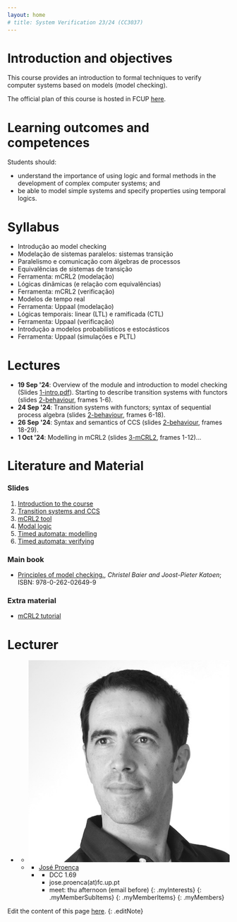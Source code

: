 ```yaml
---
layout: home
# title: System Verification 23/24 (CC3037)
---
```



<h1>Introduction and objectives </h1>

This course provides an introduction to formal techniques to verify computer systems based on models (model checking).


The official plan of this course is hosted in FCUP [here](https://sigarra.up.pt/fcup/pt/ucurr_geral.ficha_uc_view?pv_ocorrencia_id=548134).

# Learning outcomes and competences

Students should:

 - understand the importance of using logic and formal methods in the development of complex computer systems; and
 - be able to model simple systems and specify properties using temporal logics.


# Syllabus

- Introdução ao model checking
- Modelação de sistemas paralelos: sistemas transição
- Paralelismo e comunicação com álgebras de processos
- Equivalências de sistemas de transição
- Ferramenta: mCRL2 (modelação)
- Lógicas dinâmicas (e relação com equivalências)
- Ferramenta: mCRL2 (verificação)
- Modelos de tempo real
- Ferramenta: Uppaal (modelação)
- Lógicas temporais: linear (LTL) e ramificada (CTL)
- Ferramenta: Uppaal (verificação)
- Introdução a modelos probabilísticos e estocásticos
- Ferramenta: Uppaal (simulações e PLTL)

# Lectures

- __19 Sep '24__: Overview of the module and introduction to model checking (Slides [1-intro.pdf](slides/1-intro.pdf)). Starting to describe transition systems with functors (slides [2-behaviour](slides/2-behaviour.pdf), frames 1-6).
- __24 Sep '24__: Transition systems with functors; syntax of sequential process algebra (slides [2-behaviour](slides/2-behaviour.pdf), frames 6-18).
- __26 Sep '24__: Syntax and semantics of CCS (slides [2-behaviour](slides/2-behaviour.pdf), frames 18-29).
-  __1 Oct '24__: Modelling in mCRL2 (slides [3-mCRL2](slides/2-mcrl2.pdf), frames 1-12)...



<!--
- __29 Sep 24__: XYZ ([2-xyz.pdf - pages 13-36](slides/2-xyz.pdf)).
 -->


# Literature and Material

### Slides

1. [Introduction to the course](slides/1-intro.pdf)
2. [Transition systems and CCS](slides/2-behaviour.pdf)
3. [mCRL2 tool](slides/3-mcrl2.pdf)
4. [Modal logic](slides/4-modal-logic.pdf)
5. [Timed automata: modelling](slides/5-TA-modelling.pdf)
5. [Timed automata: verifying](slides/5-TA-verification.pdf)

### Main book

- [Principles of model checking.](http://catalogo.up.pt/F/-?func=find-b&local_base=FCUP&find_code=SYS&request=000288620), _Christel Baier and Joost-Pieter Katoen_; ISBN: 978-0-262-02649-9


### Extra material

- [mCRL2 tutorial](exercises/adventurers/adventurers-tutorial-mcrl2.zip)

<!-- 
### Complementary Bibliography

- [The algorithm design manual;](https://www.algorist.com) _Skiena Steven S._;  ISBN: 978-1-84800-069-8
 -->

<!-- 
# Teaching methods and learning activities

Lectures; intermediate test and final test, or final exam.

The lectures mix the presentation of new material (introducing concepts, main algorithms and some results) with interactive discussion of their application when solving real problems.

The homework focus is on practical application of algorithmic concepts, consolidating the learned material. 

The final exam and intermediate tests (closed book), globally evaluates the knowledge acquired by the students.

# Evaluation Type

Distributed evaluation with final exam.

### Assessment Components

|designation | Weight (%)|
|------------|-----------|
|Exam |70,00|
|Test | 30,00|


### Amount of time allocated to each course unit

|designation | Time (hours)|
|------------|-------------|
|Home study | 120,00|
|Attendance time | 42,00|
|**Total:** | 162,00|


# Eligibility for exams

All students will be admitted to the exam.


# Calculation formula of final grade

 - __(IT)__ intermediate mid-term test: 30% (done during a lesson, required >=5.5)

 - __(FT)__ final test: 70% (done during the normal exam period, required >=5.5)
 
 - __(ER)__ final exam: 100% (done during "recurso" period, required >=9.5)



1st ("Normal") classification: C = IT*0.3+ FT*0.7 >= 9.5

2nd ("Recurso") classification: C = ER >= 9.5

 -->
<!--
# Classification improvement

By final exam.
-->
   

<!-- # Contact

The day and time for _appointments_ is Friday afternoon ([José Proença](https://jose.proenca.org)). Please
email me the day before if you wish to meet. If you prefer you
can also just send an email with your questions to [José Proença](mailto:jose.proenca@fc.up.pt), or we can try to book an online meeting.
 -->
<!-- https://fm-dcc.github.io/pc2324/ -->


# Lecturer

  - 
    + ![José Proença's photo](assets/img/photos/jp.jpg)
    + <a></a>
      * [José Proença](https://jose.proenca.org)
      * <a></a>
        + DCC 1.69
        + jose.proenca<span>(at)</span>fc.up.pt
        + meet: thu afternoon (email before)
        {: .myInterests}
      {: .myMemberSubItems}
    {: .myMemberItems}
  {: .myMembers}


   


Edit the content of this page [here](https://github.com/FM-DCC/sv2425/blob/main/index.md).
{: .editNote}
